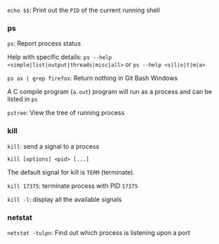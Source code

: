 ``echo $$``: Print out the ``PID`` of the current running shell

### ps

``ps``: Report process status

Help with specific details: ``ps --help <simple|list|output|threads|misc|all>`` or ``ps --help <s|l|o|t|m|a>``

``ps ax | grep firefox``: Return nothing in Git Bash Windows

A C compile program (``a.out``) program will run as a process and can be listed in ``ps``

``pstree``: View the tree of running process

### kill

``kill``: send a signal to a process

``kill [options] <pid> [...]``

The  default  signal  for kill is ``TERM`` (terminate).

``kill 17375``: terminate process with PID ``17375``

``kill -l``: display all the available signals

### netstat

``netstat -tulpn``: Find out which process is listening upon a port